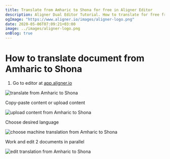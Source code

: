 ```yaml
---
title: Translate from Amharic to Shona for free in Aligner Editor
description: Aligner Dual Editor Tutorial. How to translate for free from Amharic to Shona. Aligner is multilingual document management platform. 
ogImage: "https://www.aligner.io/images/aligner-logo.png"
date: 2020-05-06T07:09:21+03:00
image: ../images/aligner-logo.png
onBlog: true
---
```


# How to translate document from Amharic to Shona

1. Go to editor at [app.aligner.io](https://app.aligner.io "Aligner App web page")

![translate from Amharic to Shona](../aligner-blank-editor.png "translate from Amharic to Shona")

Copy-paste content or upload content

![upload content from Amharic to Shona](../aligner-uploaded-document.png "upload content from Amharic to Shona")

Choose desired language

![choose machine translation from Amharic to Shona](../aligner-language-dropdown.png "choose machine translation from Amharic to Shona")

Work and edit 2 documents in parallel

![edit translation from Amharic to Shona](../aligner-double-sitded-editor.png "edit translation from Amharic to Shona")

